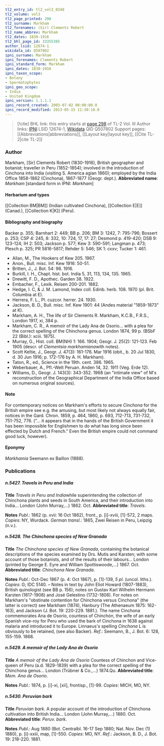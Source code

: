 ```yaml
---
tl2_entry_id: tl2_vol3_0340
tl2_volume: vol3
tl2_page_printed: 298
tl2_surname: Markham
tl2_forenames: (Sir) Clements Robert
tl2_name_abbrev: Markham
tl2_dates: 1830-1916
tl2_bhl_page_id: 33355385
author_lsid: 12674-1
wikidata_id: Q507802
ipni_surname: Markham
ipni_forenames: Clements Robert
ipni_standard_form: Markham
ipni_dates: 1830-1916
ipni_taxon_scope: 
- Botany
- Spermatophytes
ipni_geo_scope: 
- India
- United Kingdom
ipni_version: 1.1.1.1
ipni_record_created: 2003-07-02 00:00:00.0
ipni_record_modified: 2013-05-15 11:30:18.0
---
```


> [!cite] BHL link: this entry starts at [page 298](https://www.biodiversitylibrary.org/page/33355385) of TL-2 Vol. III
> Author links: [IPNI](https://www.ipni.org/a/12674-1) LSID 12674-1, [Wikidata](https://www.wikidata.org/wiki/Q507802) QID Q507802
> Support pages: [[Abbreviations|abbreviations]], [[Layout key|layout key]], [[Cite TL-2|cite TL-2]]

### Author

Markham, \[Sir\] Clements Robert (1830-1916), British geographer and botanist; traveller in Peru (1852-1854); involved in the introduction of Cinchona into India (visiting S. America agian 1860); employed by the India Office 1858-1862 (Cinchona), 1867-1877 (Geogr. dept.). 
**Abbreviated name**: *Markham* \[standard form in IPNI: *Markham*\]

#### Herbarium and types

[[Collection BM|BM]] (Indian cultivated Cinchona), [[Collection E|E]] (Canad.), [[Collection K|K]] (Peru).

#### Bibliography and biography

Backer p. 355; Barnhart 2: 449; BB p. 206; BM 3: 1242, 7: 795-796; Bossert p. 253; CSP 4: 245, 8: 332, 10: 724, 17, 17: 27; Desmond p. 419-420; DSB 9: 123-124; IH 2: 503; Jackson p. 577; Kew 3: 590-591; Langman p. 473; Plesch p. 325; PR 5816-5817; Rehder 5: 546; SK 1: cxxv; Tucker 1: 461.
- Allan, M., The Hookers of Kew 205. 1967.
- Anon., Bull. misc. Inf. Kew 1916: 50-51.
- Britten, J., J. Bot. 54: 96. 1916.
- Burkill, I. H., Chapt. hist. bot. India 5, 31, 113, 134, 135. 1965.
- Drewitt, F. D., Apothec. Garden 38. 1922.
- Embacher, F., Lexik. Reisen 200-201. 1882.
- Hedge, I. C, & J. M. Lamond, Index coll. Edinb. herb. 108. 1970 (pl. Brit. Columbia at E).
- Herrera, F. L., Pl. cuzcor. herrer. 24. 1930.
- Jackson, B. D., Bull. misc. Inf. Kew 1901: 44 (Andes material "1859-1873" at K).
- Markham, A. H., The life of Sir Clements R. Markham, K.C.B., F.R.S., London 1917, xi, 384 p.
- Markham, C. R., A memoir of the Lady Ana de Osorio... with a plea for the correct spelling of the Chinchona genus. London 1874, 99 p. (BSbF 22 (Bibl.): xciii. 1875).
- Murray, G., Hist. coll. BM(NH) 1: 166. 1904; Geogr. J. 25(2): 121-123. Feb 1905 (descr. of *Clementsia markhamiana*with notes).
- Scott Keltie, J., Geogr. J. 47(3): 161-176. Mar 1916 (obit., b. 20 Jul 1830, d. 30 Jun 1916; p. 172-176 by A. H. Markham).
- Taton, R., ed., Science in the 19th. cent. 386. 1965.
- Weberbauer, A., Pfl.-Welt Peruan. Anden 14, 32. 1911 (Veg. Erde 12).
- Williams, D., Geogr. J. 143(3): 343-352. 1968 (an "intimate view" of M's reconstruction of the Geographical Department of the India Office based on numerous original sources).

#### Note

For contemporary notices on Markham's efforts to secure *Cinchona* for the British empire see e.g. the amusing, but most likely not always equally fair, notices in the Gard. Chron. 1859, p. 464, 1860, p. 693, 712-713, 731-732, 751-752, 776. ("... it appears that in the hands of the British Government it has been impossible for Englishmen to do what has long since been effected by Dutch and French." Even the British empire could not command good luck, however).

#### Eponymy

*Markhamia* Seemann ex Baillon (1888).

### Publications

##### n.5427. Travels in Peru and India

**Title**
*Travels in Peru and India*while superintending the collection of Chinchona plants and seeds in South America, and their introduction into India... London (John Murray,...) 1862. Oct.
**Abbreviated title**: *Travels*.

**Notes**
*Publ*.: 1862 (p. xvii: 16 Oct 1862), front., p. \[i\]-xviii, \[1\]-572, 2 maps. *Copies*: NY, Wurdack.
*German transl*.: 1865, Zwei Reisen in Peru, Leipzig (n.v.).

##### n.5428. The Chinchona species of New Granada

**Title**
*The Chinchona species of New Granada*, containing the botanical descriptions of the species examined by Drs. Mutis and Karsten; with some account of those botanists, and of the results of their labours... London (printed by George E. Eyre and William Spottiswoode,...) 1867. Oct.
**Abbreviated title**: *Chinchona New Granada*.

**Notes**
*Publ*.: Oct-Dec 1867 (p. 4: Oct 1867), p. \[1\]-139, *5 pl*. (uncol. liths.). *Copies*: G; IDC 5140. – Notes in text by John Eliot Howard (1807-1883), British quinologist (see BB p. 156); notes on Gustav Karl Wilhelm Hermann Karsten (1817-1908) and José Gelestino (1732-1808).
For notes on Markham's "obstinate contention for Chinchona versus Cinchona" (the latter is correct) see Markham (1874), Hanbury (The Athenaeum 1875: 162-163), and Jackson (J. Bot. 19: 220-229. 1881.). The name Cinchona commemorates Ana de Osorio, countess of Chinchón, the wife of an early Spanish vice-roy for Peru who used the bark of Cinchona in 1638 against malaria and introduced it to Europe. Linnaeus's spelling *Cinchona* L is obviously to be retained, (see also Backer).
*Ref*.: Seemann, B., J. Bot. 6: 128, 155-159. 1868.

##### n.5429. A memoir of the Lady Ana de Osorio

**Title**
*A memoir of the Lady Ana de Osorio* Countess of Chinchon and Vice-queen of Peru (a.d. 1829-1839) with a plea for the correct spelling of the Chinchona genus... London (Trübner & Co.,...) 1874.Qu.
**Abbreviated title**: *Mem. Ana de Osorio*.

**Notes**
*Publ*.: 1874, p. \[i\]-xi, \[xii\], frontisp., \[1\]-99. *Copies*: MICH, MO, NY.

##### n.5430. Peruvian bark

**Title**
*Peruvian bark*. A popular account of the introduction of Chinchona cultivation into British India... London (John Murray,...) 1880. Oct.
**Abbreviated title**: *Peruv. bark*.

**Notes**
*Publ*.: Aug 1880 (Bot. Centralbl. 16-17 Sep 1880; Nat. Nov. Dec (1) 1880), p. \[i\]-xxiii, map, \[1\]-550. *Copies*: MO, NY.
*Ref*.: Jackson, B. D., J. Bot. 19: 218-220. 1881.

